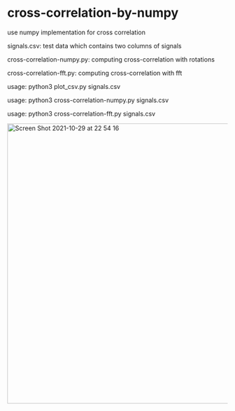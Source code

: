 # cross-correlation-by-numpy
use numpy implementation for cross correlation

signals.csv: test data which contains two columns of signals

cross-correlation-numpy.py: computing cross-correlation with rotations

cross-correlation-fft.py: computing cross-correlation with fft

usage: python3 plot_csv.py signals.csv

usage: python3 cross-correlation-numpy.py signals.csv

usage: python3 cross-correlation-fft.py signals.csv

<img width="640" alt="Screen Shot 2021-10-29 at 22 54 16" src="https://user-images.githubusercontent.com/1296728/139447439-aee1a64f-0140-4b70-80ed-1d168987e076.png">

